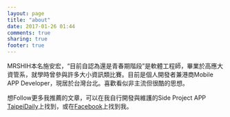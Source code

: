 ```yaml
---
layout: page
title: "about"
date: 2017-01-26 01:44
comments: true
sharing: true
footer: true
---
```


MRSHIH本名施安宏，“目前自認為還是青春期階段”是軟體工程師，畢業於高應大資管系，就學時曾參與許多大小資訊類比賽。目前是個人開發者兼港商Mobile APP Developer，現居於台灣台北。喜歡看似非主流但很酷的思想。

想Follow更多我推薦的文章，可以在我自行開發與維護的Side Project APP [TaipeiDaily](https://itunes.apple.com/tw/app/taipeidaily/id1160141844?mt=8)上找到，或在[Facebook](https://www.facebook.com/daan.shih)上找到我。